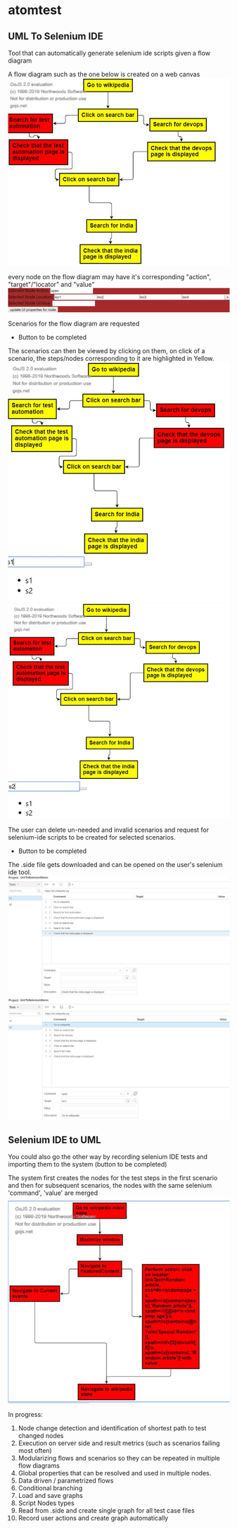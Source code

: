 # atomtest

## UML To Selenium IDE ##

Tool that can automatically generate selenium ide scripts given a flow diagram

A flow diagram such as the one below is created on a web canvas
![alt text](https://github.com/dineshgaglani/atomtest/blob/master/DocumentationImages/graph.JPG)

every node on the flow diagram may have it's corresponding "action", "target"/"locator" and "value"
![alt text](https://github.com/dineshgaglani/atomtest/blob/master/DocumentationImages/NodeProperties.JPG)


Scenarios for the flow diagram are requested
- Button to be completed

The scenarios can then be viewed by clicking on them, on click of a scenario, the steps/nodes corresponding to it are
highlighted in Yellow.
![alt text](https://github.com/dineshgaglani/atomtest/blob/master/DocumentationImages/S1Scenario.JPG)
![alt text](https://github.com/dineshgaglani/atomtest/blob/master/DocumentationImages/S2Scenario.JPG)

The user can delete un-needed and invalid scenarios and request for selenium-ide scripts to be created for selected scenarios.
- Button to be completed

The .side file gets downloaded and can be opened on the user's selenium ide tool.
![alt text](https://github.com/dineshgaglani/atomtest/blob/master/DocumentationImages/S1Side.JPG)
![alt text](https://github.com/dineshgaglani/atomtest/blob/master/DocumentationImages/S2Side.JPG)


## Selenium IDE to UML ##

You could also go the other way by recording selenium IDE tests and importing them to the system (button to be completed)

The system first creates the nodes for the test steps in the first scenario and then for subsequent scenarios, the nodes with the same selenium 'command', 'value' are merged
![alt text](https://github.com/dineshgaglani/atomtest/blob/master/DocumentationImages/SIDEtoGraphGenExample.JPG)


In progress:
1. Node change detection and identification of shortest path to test changed nodes
2. Execution on server side and result metrics (such as scenarios failing most often)
3. Modularizing flows and scenarios so they can be repeated in multiple flow diagrams
4. Global properties that can be resolved and used in multiple nodes.
5. Data driven / parametrized flows
6. Conditional branching
7. Load and save graphs
8. Script Nodes types
9. Read from .side and create single graph for all test case files
10. Record user actions and create graph automatically

